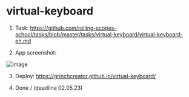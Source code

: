 # virtual-keyboard

1. Task:
  https://github.com/rolling-scopes-school/tasks/blob/master/tasks/virtual-keyboard/virtual-keyboard-en.md
  
2. App screenshot:

 ![image](https://user-images.githubusercontent.com/119819551/235909631-f7894ddb-224d-44a2-b5e6-78941482756c.png)
   
3. Deploy:   https://grinchcreator.github.io/virtual-keyboard/
   
4. Done / (deadline 02.05.23)
 
